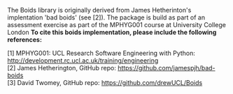 The Boids library is originally derived from James Hetherinton's implentation 'bad boids' (see [2]).
The package is build as part of an assessment exercise as part of the MPHYG001 course at University College London 
<strong> To cite this boids implementation, please include the following references: </strong>

[1] MPHYG001: UCL Research Software Engineering with Python: http://development.rc.ucl.ac.uk/training/engineering <br/>
[2] James Hetherington, GitHub repo: https://github.com/jamespjh/bad-boids <br/>
[3] David Twomey, GitHub repo: https://github.com/drewUCL/Boids